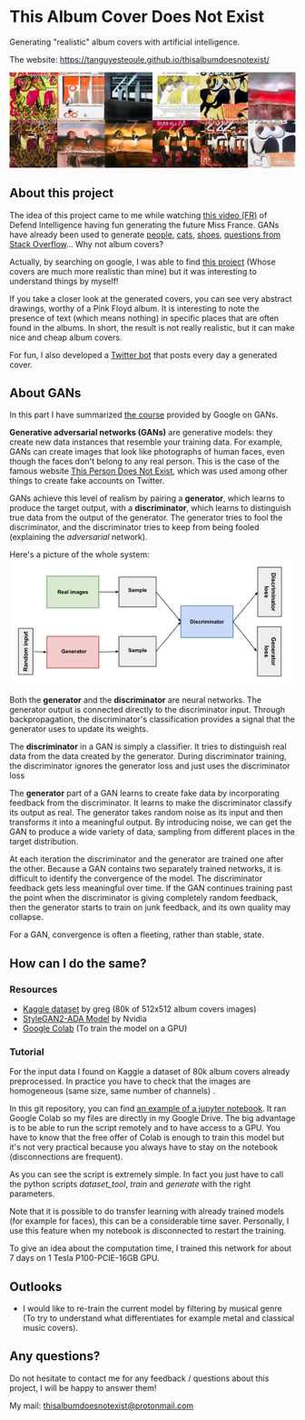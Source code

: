 # This Album Cover Does Not Exist
Generating "realistic" album covers with artificial intelligence.

The website: https://tanguyesteoule.github.io/thisalbumdoesnotexist/

![Examples covers](./assets/images/examples_covers.png)
## About this project
The idea of this project came to me while watching [this video (FR)](https://www.youtube.com/watch?v=q8iu6UGQnAk) of Defend Intelligence having fun generating the future Miss France.
GANs have already been used to generate [people](https://thispersondoesnotexist.com/), [cats](https://thiscatdoesnotexist.com/), [shoes](https://thissneakerdoesnotexist.com/), [questions from Stack Overflow](https://stackroboflow.com/)... Why not album covers?

Actually, by searching on google, I was able to find [this project](https://veravandeseyp.com/gan-album-art/) (Whose covers are much more realistic than mine) but it was interesting to understand things by myself!

If you take a closer look at the generated covers, you can see very abstract drawings, worthy of a Pink Floyd album.
It is interesting to note the presence of text (which means nothing) in specific places that are often found in the albums.
In short, the result is not really realistic, but it can make nice and cheap album covers.

For fun, I also developed a [Twitter bot](https://twitter.com/album_cover_bot) that posts every day a generated cover.

## About GANs
In this part I have summarized [the course](https://developers.google.com/machine-learning/gan) provided by Google on GANs.

**Generative adversarial networks (GANs)** are generative models: they create new data instances that resemble your training data.
For example, GANs can create images that look like photographs of human faces, even though the faces don't belong to any real person.
This is the case of the famous website [This Person Does Not Exist](https://thispersondoesnotexist.com/), which was used among other things to create fake accounts on Twitter.


GANs achieve this level of realism by pairing a **generator**, which learns to produce the target output, with a **discriminator**, which learns to distinguish true data from the output of the generator.
The generator tries to fool the discriminator, and the discriminator tries to keep from being fooled (explaining the *adversarial* network).

Here's a picture of the whole system:
![GAN Architecture](./assets/images/gan_diagram.png)

Both the **generator** and the **discriminator** are neural networks. The generator output is connected directly to the discriminator input. Through backpropagation, the discriminator's classification provides a signal that the generator uses to update its weights.

The **discriminator** in a GAN is simply a classifier. It tries to distinguish real data from the data created by the generator.
During discriminator training, the discriminator ignores the generator loss and just uses the discriminator loss

The **generator** part of a GAN learns to create fake data by incorporating feedback from the discriminator.
It learns to make the discriminator classify its output as real.
The generator takes random noise as its input and then transforms it into a meaningful output. By introducing noise, we can get the GAN to produce a wide variety of data, sampling from different places in the target distribution.

At each iteration the discriminator and the generator are trained one after the other. 
Because a GAN contains two separately trained networks, it is difficult to identify the convergence of the model.
The discriminator feedback gets less meaningful over time. If the GAN continues training past the point when the discriminator is giving completely random feedback, then the generator starts to train on junk feedback, and its own quality may collapse.

For a GAN, convergence is often a fleeting, rather than stable, state.


## How can I do the same?
### Resources
- [Kaggle dataset](https://www.kaggle.com/greg115/album-covers-images) by greg (80k of 512x512 album covers images)
- [StyleGAN2-ADA Model](https://github.com/NVlabs/stylegan2-ada-pytorch/) by Nvidia
- [Google Colab](https://colab.research.google.com/) (To train the model on a GPU)
### Tutorial

For the input data I found on Kaggle a dataset of 80k album covers already preprocessed.
In practice you have to check that the images are homogeneous (same size, same number of channels) .

In this git repository, you can find [an example of a jupyter notebook](https://github.com/tanguyesteoule/thisalbumdoesnotexist/blob/main/notebook/GAN_cover_google_colab.ipynb).
It ran Google Colab so my files are directly in my Google Drive. The big advantage is to be able to run the script remotely and to have access to a GPU. You have to know that the free offer of Colab is enough to train this model but it's not very practical because you always have to stay on the notebook (disconnections are frequent).

As you can see the script is extremely simple. In fact you just have to call the python scripts _dataset_tool_, _train_ and _generate_ with the right parameters.

Note that it is possible to do transfer learning with already trained models (for example for faces), this can be a considerable time saver.
Personally, I use this feature when my notebook is disconnected to restart the training.

To give an idea about the computation time, I trained this network for about 7 days on 1 Tesla P100-PCIE-16GB GPU.

## Outlooks
- I would like to re-train the current model by filtering by musical genre (To try to understand what differentiates for example metal and classical music covers). 

## Any questions?
Do not hesitate to contact me for any feedback / questions about this project, I will be happy to answer them!

My mail: thisalbumdoesnotexist@protonmail.com